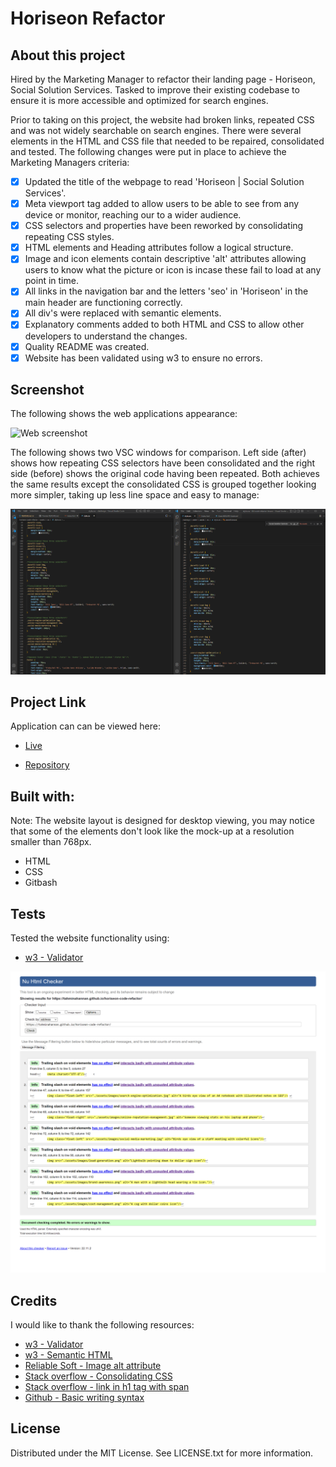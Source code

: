 # Horiseon Refactor

## About this project

Hired by the Marketing Manager to refactor their landing page - Horiseon, Social Solution Services.
Tasked to improve their existing codebase to ensure it is more accessible and optimized for search engines. 

Prior to taking on this project, the website had broken links, repeated CSS and was not widely searchable on search engines. There were several elements in the HTML and CSS file that needed to be repaired, consolidated and tested. The following changes were put in place to achieve the Marketing Managers criteria:

- [x] Updated the title of the webpage to read 'Horiseon | Social Solution Services'.
- [x] Meta viewport tag added to allow users to be able to see from any device or monitor, reaching our to a wider audience.
- [x] CSS selectors and properties have been reworked by consolidating repeating CSS styles.
- [x] HTML elements and Heading attributes follow a logical structure.
- [x] Image and icon elements contain descriptive 'alt' attributes allowing users to know what the picture or icon is incase these fail to load at any point in time.
- [x] All links in the navigation bar and the letters 'seo' in 'Horiseon' in the main header are functioning correctly.
- [x] All div's were replaced with semantic elements.
- [x] Explanatory comments added to both HTML and CSS to allow other developers to understand the changes.
- [x] Quality README was created.
- [x] Website has been validated using w3 to ensure no errors.

## Screenshot
The following shows the web applications appearance:

![Web screenshot](assets/images/screen-capture.png)


The following shows two VSC windows for comparison. Left side (after) shows how repeating CSS selectors have been consolidated and the right side (before) shows the original code having been repeated. Both achieves the same results except the consolidated CSS is grouped together looking more simpler, taking up less line space and easy to manage:

![VSC comparison](assets/images/css-consolidation-comparison.png)

## Project Link
Application can can be viewed here: 
* [Live](https://tahminahannan.github.io/horiseon-code-refactor/)

* [Repository](https://github.com/TahminaHannan/horiseon-code-refactor)

## Built with:
Note: The website layout is designed for desktop viewing, you may notice that some of the elements don't look like the mock-up at a resolution smaller than 768px.
* HTML
* CSS
* Gitbash

## Tests
Tested the website functionality using:
* [w3 - Validator](https://validator.w3.org/nu/)

![Web screenshot](assets/images/no-error-checker.png)



## Credits
I would like to thank the following resources:
* [w3 - Validator](https://validator.w3.org/nu/)
* [w3 - Semantic HTML](https://www.w3schools.com/html/html5_semantic_elements.asp)
* [Reliable Soft - Image alt attribute](https://www.reliablesoft.net/alt-text/)
* [Stack overflow - Consolidating CSS](https://stackoverflow.com/questions/48593160/how-to-combine-two-classes-that-have-same-properties)
* [Stack overflow - link in h1 tag with span](https://stackoverflow.com/questions/64310371/two-lines-with-link-and-span-in-h1-tag)
* [Github - Basic writing syntax](https://docs.github.com/en/get-started/writing-on-github/getting-started-with-writing-and-formatting-on-github/basic-writing-and-formatting-syntax)

## License
Distributed under the MIT License. See LICENSE.txt for more information.

